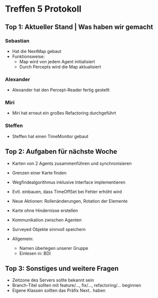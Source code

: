 # Treffen 5 Protokoll

## Top 1: Aktueller Stand | Was haben wir gemacht

### Sebastian
 - Hat die NextMap gebaut
 - Funktionsweise:
   - Map wird von jedem Agent initialisiert
   - Durch Percepts wird die Map aktualisiert

### Alexander
 - Alexander hat den Percept-Reader fertig gestellt

### Miri
 - Miri hat erneut ein großes Refactoring durchgeführt

### Steffen
 - Steffen hat einen TimeMonitor gebaut


## Top 2: Aufgaben für nächste Woche
 - Karten von 2 Agents zusammenführen und synchronisieren
 - Grenzen einer Karte finden
 - Wegfindealgorithmus inklusive Interface implementieren
 - Evtl. einbauen, dass TimeOffSet bei Fehler erhöht wird
 - Neue Aktionen: Rollenänderungen, Rotation der Elemente
 - Karte ohne Hindernisse erstellen
 - Kommunikation zwischen Agenten
 - Surveyed Objekte sinnvoll speichern

 - Allgemein:
   - Namen überlegen unserer Gruppe
   - Einlesen in: BDI


## Top 3: Sonstiges und weitere Fragen
 - Zeitzone des Servers sollte bekannt sein
 - Branch-Titel sollten mit feature/..., fix/..., refactoring/... beginnen
 - Eigene Klassen sollten das Präfix Next.. haben


